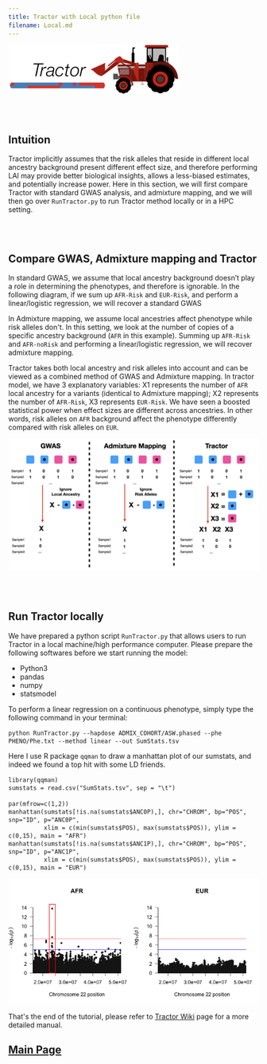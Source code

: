 ```yaml
---
title: Tractor with Local python file
filename: Local.md
---
```


![](images/TractorIcon.png)

&nbsp;  
&nbsp;  

## Intuition

Tractor implicitly assumes that the risk alleles that reside in different local ancestry background present different effect size, and therefore performing LAI may provide better biological insights, allows a less-biased estimates, and potentially increase power. Here in this section, we will first compare Tractor with standard GWAS analysis, and admixture mapping, and we will then go over `RunTractor.py` to run Tractor method locally or in a HPC setting.

&nbsp;  
&nbsp;  

## Compare GWAS, Admixture mapping and Tractor 

In standard GWAS, we assume that local ancestry background doesn’t play a role in determining the phenotypes, and therefore is ignorable. In the following diagram, if we sum up `AFR-Risk` and `EUR-Risk`, and perform a linear/logistic regression, we will recover a standard GWAS

In Admixture mapping, we assume local ancestries affect phenotype while risk alleles don't. In this setting, we look at the number of copies of a specific ancestry background (`AFR` in this example). Summing up `AFR-Risk` and `AFR-noRisk` and performing a linear/logistic regression, we will recover admixture mapping.

Tractor takes both local ancestry and risk alleles into account and can be viewed as a combined method of GWAS and Admixture mapping. In tractor model, we have 3 explanatory variables: X1 represents the number of `AFR` local ancestry for a variants (identical to Admixture mapping); X2 represents the number of `AFR-Risk`, X3 represents `EUR-Risk`. We have seen a boosted statistical power when effect sizes are different across ancestries. In other words, risk alleles on `AFR` background affect the phenotype differently compared with risk alleles on `EUR`.


![Methods comparison](images/TractorModel.png)


&nbsp;  
&nbsp;  

## Run Tractor locally

We have prepared a python script `RunTractor.py` that allows users to run Tractor in a local machine/high performance computer. Please prepare the following softwares before we start running the model:
* Python3
* pandas
* numpy
* statsmodel


To perform a linear regression on a continuous phenotype, simply type the following command in your terminal:

```
python RunTractor.py --hapdose ADMIX_COHORT/ASW.phased --phe PHENO/Phe.txt --method linear --out SumStats.tsv
```

Here I use R package `qqman` to draw a manhattan plot of our sumstats, and indeed we found a top hit with some LD friends.

```
library(qqman)
sumstats = read.csv("SumStats.tsv", sep = "\t")

par(mfrow=c(1,2))
manhattan(sumstats[!is.na(sumstats$ANC0P),], chr="CHROM", bp="POS", snp="ID", p="ANC0P",
          xlim = c(min(sumstats$POS), max(sumstats$POS)), ylim = c(0,15), main = "AFR")
manhattan(sumstats[!is.na(sumstats$ANC1P),], chr="CHROM", bp="POS", snp="ID", p="ANC1P",
          xlim = c(min(sumstats$POS), max(sumstats$POS)), ylim = c(0,15), main = "EUR")
```

![](images/Manhattan.png)


That's the end of the tutorial, please refer to [Tractor Wiki](https://github.com/Atkinson-Lab/Tractor/wiki) page for a more detailed manual.



## [Main Page](README.md)


